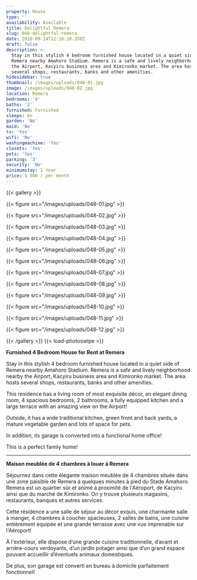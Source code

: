 ```yaml
---
property: House
type: ''
availability: Available
title: Delightful Remera
slug: 048-delightful-remera
date: 2018-09-14T12:18:10.358Z
draft: false
description: >-
  Stay in this stylish 4 bedroom furnished house located in a quiet side of
  Remera nearby Amahoro Stadium. Remera is a safe and lively neighborhood nearby
  the Airport, Kacyiru business area and Kimironko market. The area hosts
  several shops, restaurants, banks and other amenities.
hidesidebar: true
thumbnail: /images/uploads/048-01.jpg
image: /images/uploads/048-02.jpg
location: Remera
bedrooms: '4'
baths: '2'
furnished: Furnished
sleeps: 6+
garden: 'No'
maid: 'No'
tv: 'Yes'
wifi: 'No'
washingmachine: 'Yes'
closets: 'Yes'
pets: 'Yes'
parking: '3'
security: 'No'
minimumstay: 1 Year
price: $ 800 / per month
---
```

{{< gallery >}} 

{{< figure src="/images/uploads/048-01.jpg" >}} 

{{< figure src="/images/uploads/048-02.jpg" >}}

 {{< figure src="/images/uploads/048-03.jpg" >}} 

{{< figure src="/images/uploads/048-04.jpg" >}}

{{< figure src="/images/uploads/048-05.jpg" >}}

 {{< figure src="/images/uploads/048-06.jpg" >}}

 {{< figure src="/images/uploads/048-07.jpg" >}}

 {{< figure src="/images/uploads/048-08.jpg" >}}

{{< figure src="/images/uploads/048-09.jpg" >}} 

{{< figure src="/images/uploads/048-10.jpg" >}}

 {{< figure src="/images/uploads/048-11.jpg" >}} 

{{< figure src="/images/uploads/048-12.jpg" >}}

 {{< /gallery >}} {{< load-photoswipe >}}

**Furnished 4 Bedroom House for Rent at Remera**

Stay in this stylish 4 bedroom furnished house located in a quiet side of Remera nearby Amahoro Stadium. Remera is a safe and lively neighborhood nearby the Airport, Kacyiru business area and Kimironko market. The area hosts several shops, restaurants, banks and other amenities.

This residence has a living room of most exquisite décor, an elegant dining room, 4 spacious bedrooms, 2 bathrooms, a fully equipped kitchen and a large terrace with an amazing view on the Airport!

Outside, it has a wide traditional kitchen, green front and back yards, a mature vegetable garden and lots of space for pets. 

In addition, its garage is converted into a functional home office!

This is a perfect family home!

- - - 

**Maison meublée de 4 chambres à louer à Remera**

Séjournez dans cette élégante maison meublée de 4 chambres située dans une zone paisible de Remera à quelques minutes à pied du Stade Amahoro. Remera est un quartier sûr et animé à proximité de l'Aéroport, de Kacyiru ainsi que du marché de Kimironko. On y trouve plusieurs magasins, restaurants, banques et autres services.

Cette résidence a une salle de séjour au décor exquis, une charmante salle à manger, 4 chambres à coucher spacieuses, 2 salles de bains, une cuisine entièrement équipée et une grande terrasse avec une vue imprenable sur l'Aéroport!

À l'extérieur, elle dispose d’une grande cuisine traditionnelle, d’avant et arrière-cours verdoyants, d’un jardin potager ainsi que d’un grand espace pouvant accueillir d’éventuels animaux domestiques. 

De plus, son garage est converti en bureau à domicile parfaitement fonctionnel!
